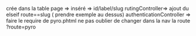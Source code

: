 crée dans la table page => inséré => id/label/slug
rutingController=> ajout du elseif route==slug ( prendre exemple au dessus)
authenticationController => faire le require de pyro.phtml
ne pas oublier de changer dans la nav la route ?route=pyro



